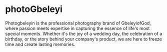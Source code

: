 # photoGbeleyi


Photogbeleyin is the professional photography brand of GbeleyiofGod, where passion meets expertise in capturing the essence of life's most special moments. Whether it's the joy of a wedding day, the celebration of a birthday, or the story behind your company's product, we are here to freeze time and create lasting memories.
